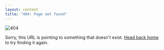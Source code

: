 ```yaml
---
layout: content
title: "404: Page not found"
---
```


<img src="http://shihanmax.top/20210303212527_mCt9Z9_images.jpeg" alt="404">

Sorry, this URL is pointing to something that doesn't exist. <a href="{{ site.baseurl }}/">Head back home</a> to try finding it again.

